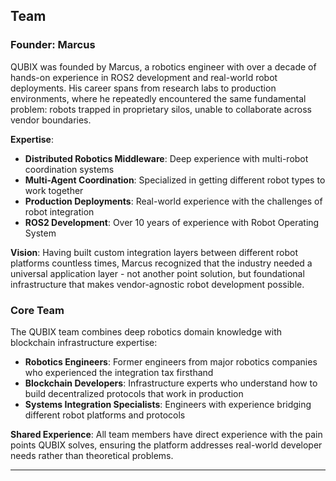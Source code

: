 ## Team

### Founder: Marcus

QUBIX was founded by Marcus, a robotics engineer with over a decade of hands-on experience in ROS2 development and real-world robot deployments. His career spans from research labs to production environments, where he repeatedly encountered the same fundamental problem: robots trapped in proprietary silos, unable to collaborate across vendor boundaries.

**Expertise**:
- **Distributed Robotics Middleware**: Deep experience with multi-robot coordination systems
- **Multi-Agent Coordination**: Specialized in getting different robot types to work together
- **Production Deployments**: Real-world experience with the challenges of robot integration
- **ROS2 Development**: Over 10 years of experience with Robot Operating System

**Vision**: Having built custom integration layers between different robot platforms countless times, Marcus recognized that the industry needed a universal application layer - not another point solution, but foundational infrastructure that makes vendor-agnostic robot development possible.

### Core Team

The QUBIX team combines deep robotics domain knowledge with blockchain infrastructure expertise:

- **Robotics Engineers**: Former engineers from major robotics companies who experienced the integration tax firsthand
- **Blockchain Developers**: Infrastructure experts who understand how to build decentralized protocols that work in production
- **Systems Integration Specialists**: Engineers with experience bridging different robot platforms and protocols

**Shared Experience**: All team members have direct experience with the pain points QUBIX solves, ensuring the platform addresses real-world developer needs rather than theoretical problems.

---
